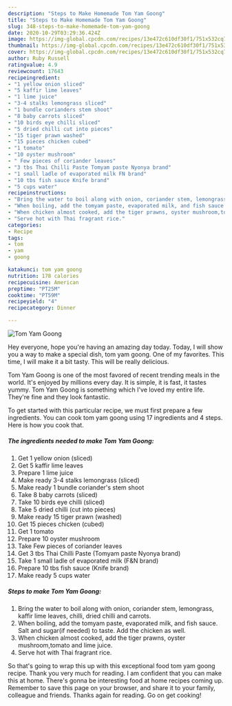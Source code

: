```yaml
---
description: "Steps to Make Homemade Tom Yam Goong"
title: "Steps to Make Homemade Tom Yam Goong"
slug: 348-steps-to-make-homemade-tom-yam-goong
date: 2020-10-29T03:29:36.424Z
image: https://img-global.cpcdn.com/recipes/13e472c610df30f1/751x532cq70/tom-yam-goong-recipe-main-photo.jpg
thumbnail: https://img-global.cpcdn.com/recipes/13e472c610df30f1/751x532cq70/tom-yam-goong-recipe-main-photo.jpg
cover: https://img-global.cpcdn.com/recipes/13e472c610df30f1/751x532cq70/tom-yam-goong-recipe-main-photo.jpg
author: Ruby Russell
ratingvalue: 4.9
reviewcount: 17643
recipeingredient:
- "1 yellow onion sliced"
- "5 kaffir lime leaves"
- "1 lime juice"
- "3-4 stalks lemongrass sliced"
- "1 bundle corianders stem shoot"
- "8 baby carrots sliced"
- "10 birds eye chilli sliced"
- "5 dried chilli cut into pieces"
- "15 tiger prawn washed"
- "15 pieces chicken cubed"
- "1 tomato"
- "10 oyster mushroom"
- " Few pieces of coriander leaves"
- "3 tbs Thai Chilli Paste Tomyam paste Nyonya brand"
- "1 small ladle of evaporated milk FN brand"
- "10 tbs fish sauce Knife brand"
- "5 cups water"
recipeinstructions:
- "Bring the water to boil along with onion, coriander stem, lemongrass, kaffir lime leaves, chilli, dried chilli and carrots."
- "When boiling, add the tomyam paste, evaporated milk, and fish sauce. Salt and sugar(if needed) to taste. Add the chicken as well."
- "When chicken almost cooked, add the tiger prawns, oyster mushroom,tomato and lime juice."
- "Serve hot with Thai fragrant rice."
categories:
- Recipe
tags:
- tom
- yam
- goong

katakunci: tom yam goong 
nutrition: 178 calories
recipecuisine: American
preptime: "PT25M"
cooktime: "PT59M"
recipeyield: "4"
recipecategory: Dinner

---
```



![Tom Yam Goong](https://img-global.cpcdn.com/recipes/13e472c610df30f1/751x532cq70/tom-yam-goong-recipe-main-photo.jpg)

Hey everyone, hope you're having an amazing day today. Today, I will show you a way to make a special dish, tom yam goong. One of my favorites. This time, I will make it a bit tasty. This will be really delicious.

Tom Yam Goong is one of the most favored of recent trending meals in the world. It's enjoyed by millions every day. It is simple, it is fast, it tastes yummy. Tom Yam Goong is something which I've loved my entire life. They're fine and they look fantastic.




To get started with this particular recipe, we must first prepare a few ingredients. You can cook tom yam goong using 17 ingredients and 4 steps. Here is how you cook that.

<!--inarticleads1-->

##### The ingredients needed to make Tom Yam Goong:

1. Get 1 yellow onion (sliced)
1. Get 5 kaffir lime leaves
1. Prepare 1 lime juice
1. Make ready 3-4 stalks lemongrass (sliced)
1. Make ready 1 bundle coriander&#39;s stem shoot
1. Take 8 baby carrots (sliced)
1. Take 10 birds eye chilli (sliced)
1. Take 5 dried chilli (cut into pieces)
1. Make ready 15 tiger prawn (washed)
1. Get 15 pieces chicken (cubed)
1. Get 1 tomato
1. Prepare 10 oyster mushroom
1. Take  Few pieces of coriander leaves
1. Get 3 tbs Thai Chilli Paste (Tomyam paste Nyonya brand)
1. Take 1 small ladle of evaporated milk (F&amp;N brand)
1. Prepare 10 tbs fish sauce (Knife brand)
1. Make ready 5 cups water




<!--inarticleads2-->

##### Steps to make Tom Yam Goong:

1. Bring the water to boil along with onion, coriander stem, lemongrass, kaffir lime leaves, chilli, dried chilli and carrots.
1. When boiling, add the tomyam paste, evaporated milk, and fish sauce. Salt and sugar(if needed) to taste. Add the chicken as well.
1. When chicken almost cooked, add the tiger prawns, oyster mushroom,tomato and lime juice.
1. Serve hot with Thai fragrant rice.




So that's going to wrap this up with this exceptional food tom yam goong recipe. Thank you very much for reading. I am confident that you can make this at home. There's gonna be interesting food at home recipes coming up. Remember to save this page on your browser, and share it to your family, colleague and friends. Thanks again for reading. Go on get cooking!
